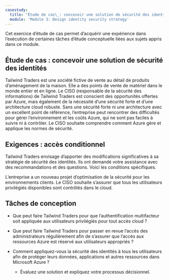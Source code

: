 ```yaml
---
casestudy:
  title: "Étude de cas\_: concevoir une solution de sécurité des identités"
  module: 'Module 3: Design identity security strategy'
---
```

Cet exercice d’étude de cas permet d’acquérir une expérience dans l’exécution de certaines tâches d’étude conceptuelle liées aux sujets appris dans ce module.

## Étude de cas : concevoir une solution de sécurité des identités

Tailwind Traders est une société fictive de vente au détail de produits d’aménagement de la maison. Elle a des points de vente de matériel dans le monde entier et en ligne. Le CISO (responsable de la sécurité des informations) de Tailwind Traders est conscient des opportunités offertes par Azure, mais également de la nécessité d’une sécurité forte et d’une architecture cloud robuste. Sans une sécurité forte ni une architecture avec un excellent point de référence, l’entreprise peut rencontrer des difficultés pour gérer l’environnement et les coûts Azure, qui ne sont pas faciles à suivre ni à contrôler. Le CISO souhaite comprendre comment Azure gère et applique les normes de sécurité.

## Exigences : accès conditionnel

Tailwind Traders envisage d’apporter des modifications significatives à sa stratégie de sécurité des identités. Ils ont demandé votre assistance avec des recommandations et des questions. Voici les conditions spécifiques.

L’entreprise a un nouveau projet d’optimisation de la sécurité pour les environnements clients. Le CISO souhaite s’assurer que tous les utilisateurs privilégiés disponibles sont contrôlés dans le cloud.

## Tâches de conception

* Que peut faire Tailwind Traders pour que l’authentification multifacteur soit appliquée aux utilisateurs privilégiés pour tout accès cloud ?

* Que peut faire Tailwind Traders pour passer en revue l’accès des administrateurs régulièrement afin de s’assurer que l’accès aux ressources Azure est réservé aux utilisateurs appropriés ?

* Comment appliquez-vous la sécurité des identités à tous les utilisateurs afin de protéger leurs données, applications et autres ressources dans Microsoft Azure ?

    * Évaluez une solution et expliquez votre processus décisionnel.
